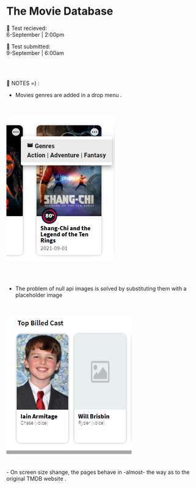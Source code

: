 # The Movie Database

:pushpin: Test recieved:
<br>
6-September | 2:00pm 

:pushpin: Test submitted:
<br>
9-September | 6:00am

<br>
<br>

:pushpin: NOTES =) :
- Movies genres are added in a drop menu .
<br>

![](https://github.com/furatmalkawi29/The-movie-db/blob/main/src/assets/explain.PNG)

<br>
<br>

- The problem of null api images is solved by substituting them with a placeholder image
<br>

![](https://github.com/furatmalkawi29/The-movie-db/blob/main/src/assets/cast.PNG)

<br>
- On screen size shange, the pages behave in -almost- the way as to the original TMDB website .
